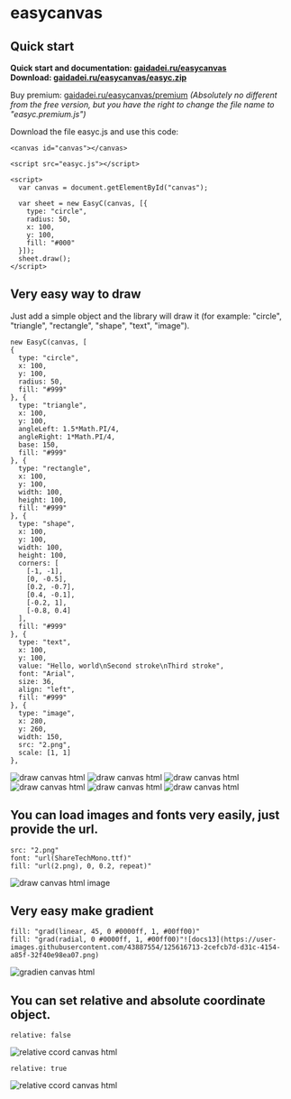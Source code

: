 # easycanvas

## Quick start

**Quick start and documentation: [gaidadei.ru/easycanvas](https://gaidadei.ru/easycanvas)**  
**Download: [gaidadei.ru/easycanvas/easyc.zip](https://gaidadei.ru/easycanvas/easyc.zip)** 

Buy premium: [gaidadei.ru/easycanvas/premium](https://gaidadei.ru/easycanvas/easyc.zip) *(Absolutely no different from the free version, but you have the right to change the file name to "easyc.premium.js")*

Download the file easyc.js and use this code:

    <canvas id="canvas"></canvas>
    
    <script src="easyc.js"></script>
    
    <script>
      var canvas = document.getElementById("canvas");

      var sheet = new EasyC(canvas, [{
        type: "circle",
        radius: 50,
        x: 100,
        y: 100,
        fill: "#000"
      }]);
      sheet.draw();
    </script>

## Very easy way to draw

Just add a simple object and the library will draw it (for example: "circle", "triangle", "rectangle", "shape", "text", "image").  

    new EasyC(canvas, [
    {
      type: "circle",
      x: 100,
      y: 100,
      radius: 50,
      fill: "#999"
    }, {
      type: "triangle",
      x: 100,
      y: 100,
      angleLeft: 1.5*Math.PI/4,
      angleRight: 1*Math.PI/4,
      base: 150,
      fill: "#999"
    }, {
      type: "rectangle",
      x: 100,
      y: 100,
      width: 100,
      height: 100,
      fill: "#999"
    }, {
      type: "shape",
      x: 100,
      y: 100,
      width: 100,
      height: 100,
      corners: [
        [-1, -1],
        [0, -0.5],
        [0.2, -0.7],
        [0.4, -0.1],
        [-0.2, 1],
        [-0.8, 0.4]
      ],
      fill: "#999"
    }, {
      type: "text",
      x: 100,
      y: 100,
      value: "Hello, world\nSecond stroke\nThird stroke",
      font: "Arial",
      size: 36,
      align: "left",
      fill: "#999"
    }, {
      type: "image",
      x: 280,
      y: 260,
      width: 150,
      src: "2.png",
      scale: [1, 1]
    },

![draw canvas html](https://user-images.githubusercontent.com/43887554/125615412-21fdc42f-17ed-40fb-a940-dd1d80d66762.png)
![draw canvas html](https://user-images.githubusercontent.com/43887554/125615465-a95febf2-c976-4d8c-b38f-3396014d40a0.png)
![draw canvas html](https://user-images.githubusercontent.com/43887554/125615503-a1f0bf9c-b14e-49b2-bd22-86023b420cbe.png)
![draw canvas html](https://user-images.githubusercontent.com/43887554/125615575-71c3bf0d-f508-4f25-beb7-fa7ae0924d57.png)
![draw canvas html](https://user-images.githubusercontent.com/43887554/125615619-85c50752-ebbe-4f1c-b107-d4e499abc2aa.png)
![draw canvas html](https://user-images.githubusercontent.com/43887554/125615651-4fc5216b-06a6-4289-8490-8fa07d6cce72.png)



## You can load images and fonts very easily, just provide the url.

    src: "2.png"  
    font: "url(ShareTechMono.ttf)"
    fill: "url(2.png), 0, 0.2, repeat)"

![draw canvas html image](https://user-images.githubusercontent.com/43887554/125616462-9eb5518e-1b05-4396-8a09-ea44b4261739.png)


## Very easy make gradient

    fill: "grad(linear, 45, 0 #0000ff, 1, #00ff00)"
    fill: "grad(radial, 0 #0000ff, 1, #00ff00)"![docs13](https://user-images.githubusercontent.com/43887554/125616713-2cefcb7d-d31c-4154-a85f-32f40e98ea07.png)

![gradien canvas html](https://user-images.githubusercontent.com/43887554/125616673-38a35d0e-34e9-4747-9852-8462ba92669b.png)


## You can set relative and absolute coordinate object.

    relative: false
  
![relative ccord canvas html](https://user-images.githubusercontent.com/43887554/125616735-00e77de6-dc27-45ba-8efb-6f39a9230449.png)

    relative: true 
  
![relative ccord canvas html](https://user-images.githubusercontent.com/43887554/125616781-0d529ae8-304b-4921-8ca7-46c5cb08a210.png)

